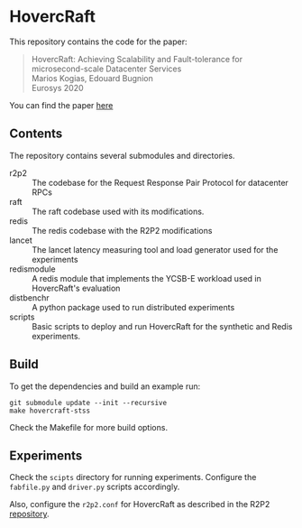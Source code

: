 # HovercRaft

This repository contains the code for the paper:

> HovercRaft: Achieving Scalability and Fault-tolerance for microsecond-scale Datacenter Services  
> Marios Kogias, Edouard Bugnion  
> Eurosys 2020  

You can find the paper [here]()

## Contents

The repository contains several submodules and directories.

<dl>
  <dt>r2p2</dt>
  <dd>The codebase for the Request Response Pair Protocol for datacenter RPCs</dd>

  <dt>raft</dt>
  <dd>The raft codebase used with its modifications.</dd>

  <dt>redis</dt>
  <dd>The redis codebase with the R2P2 modifications</dd>

  <dt>lancet</dt>
  <dd>The lancet latency measuring tool and load generator used for the experiments</dd>

  <dt>redismodule</dt>
  <dd>A redis module that implements the YCSB-E workload used in HovercRaft's evaluation</dd>

  <dt>distbenchr</dt>
  <dd>A python package used to run distributed experiments</dd>

  <dt>scripts</dt>
  <dd>Basic scripts to deploy and run HovercRaft for the synthetic and Redis experiments.</dd>
</dl>

## Build

To get the dependencies and build an example run:
```
git submodule update --init --recursive
make hovercraft-stss
```

Check the Makefile for more build options.

## Experiments
Check the `scipts` directory for running experiments. Configure the `fabfile.py` and `driver.py` scripts accordingly.

Also, configure the `r2p2.conf` for HovercRaft as described in the R2P2 [repository](https://github.com/epfl-dcsl/r2p2).
